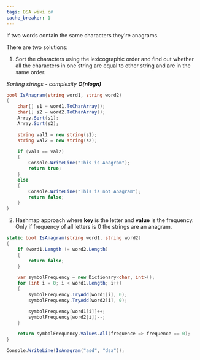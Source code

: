 ```yaml
---
tags: DSA wiki c#
cache_breaker: 1
---
```

If two words contain the same characters they're anagrams.

There are two solutions:
1. Sort the characters using the lexicographic order and find out whether all the characters in one string are equal to other string and are in the same order.

_Sorting strings - complexity **O(nlogn)**_
```csharp
bool IsAnagram(string word1, string word2)
{
    char[] s1 = word1.ToCharArray();
    char[] s2 = word2.ToCharArray();
    Array.Sort(s1);
    Array.Sort(s2);

    string val1 = new string(s1);
    string val2 = new string(s2);

    if (val1 == val2)
    {
        Console.WriteLine("This is Anagram");
        return true;
    }
    else
    {
        Console.WriteLine("This is not Anagram");
        return false;
    }
}
```
2. Hashmap approach where **key** is the letter and **value** is the frequency. Only if frequency of all letters is 0 the strings are an anagram.

```csharp
static bool IsAnagram(string word1, string word2)
{
    if (word1.Length != word2.Length)
    {
        return false;
    }

    var symbolFrequency = new Dictionary<char, int>();
    for (int i = 0; i < word1.Length; i++)
    {
        symbolFrequency.TryAdd(word1[i], 0);
        symbolFrequency.TryAdd(word2[i], 0);

        symbolFrequency[word1[i]]++;
        symbolFrequency[word2[i]]--;
    }

    return symbolFrequency.Values.All(frequence => frequence == 0);
}

Console.WriteLine(IsAnagram("asd", "dsa"));
```

















